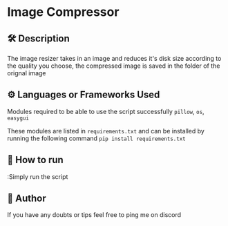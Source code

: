 # Image Compressor

## 🛠️ Description
<!--Remove the below lines and add yours -->
The image resizer takes in an image and reduces it's disk size according to the quality you choose, the compressed image is saved in the folder of the orignal image



## ⚙️ Languages or Frameworks Used
<!--Remove the below lines and add yours -->
Modules required to be able to use the script successfully
`pillow`, `os`, `easygui`

These modules are listed in `requirements.txt` and can be installed by running the following command `pip install requirements.txt`

## 🌟 How to run
<!--Remove the below lines and add yours -->
:Simply run the script


## 🤖 Author
<!--Remove the below lines and add yours -->
If you have any doubts or tips feel free to ping me on discord

